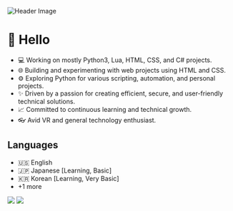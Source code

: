![Header Image](https://images.hdqwalls.com/wallpapers/bthumb/anime-girl-time-in-a-city-4k-v2.jpg)
# :city_sunset: <b>Hello</b>

- :computer: Working on mostly Python3, Lua, HTML, CSS, and C# projects.
- :globe_with_meridians: Building and experimenting with web projects using HTML and CSS.
- :gear: Exploring Python for various scripting, automation, and personal projects.
- :sparkles: Driven by a passion for creating efficient, secure, and user-friendly technical solutions.
- :chart_with_upwards_trend: Committed to continuous learning and technical growth.
- :eyeglasses: Avid VR and general technology enthusiast.

## <b>Languages</b>

- 🇺🇸 English
- 🇯🇵 Japanese [Learning, Basic]
- 🇰🇷 Korean [Learning, Very Basic]
- +1 more

![](https://komarev.com/ghpvc/?username=Gagykun)
![](https://hit.yhype.me/github/profile?user_id=36046052)
